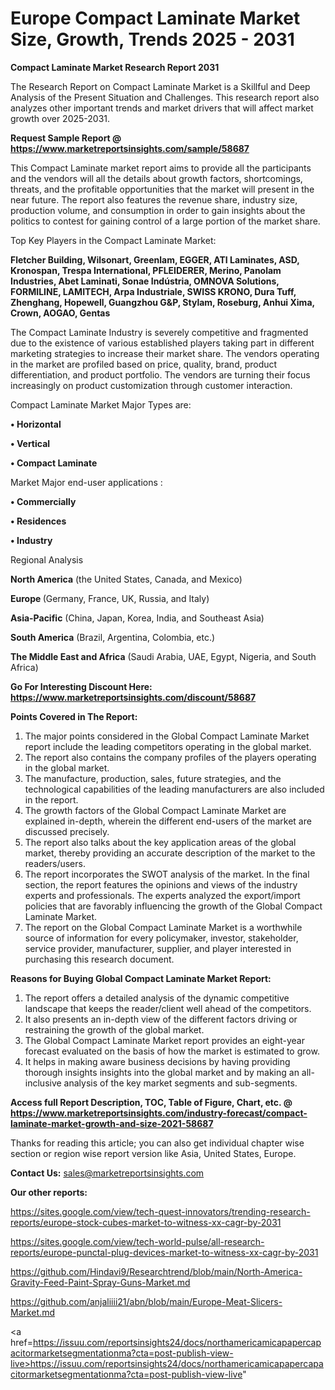 # Europe Compact Laminate Market Size, Growth, Trends 2025 - 2031

<strong>Compact Laminate Market Research Report 2031</strong>

The Research Report on Compact Laminate Market is a Skillful and Deep Analysis of the Present Situation and Challenges. This research report also analyzes other important trends and market drivers that will affect market growth over 2025-2031.

<strong>Request Sample Report @ <a href=https://www.marketreportsinsights.com/sample/58687>https://www.marketreportsinsights.com/sample/58687</a></strong>

This Compact Laminate market report aims to provide all the participants and the vendors will all the details about growth factors, shortcomings, threats, and the profitable opportunities that the market will present in the near future. The report also features the revenue share, industry size, production volume, and consumption in order to gain insights about the politics to contest for gaining control of a large portion of the market share.

Top Key Players in the Compact Laminate Market:

<strong>Fletcher Building, Wilsonart, Greenlam, EGGER, ATI Laminates, ASD, Kronospan, Trespa International, PFLEIDERER, Merino, Panolam Industries, Abet Laminati, Sonae Indústria, OMNOVA Solutions, FORMILINE, LAMITECH, Arpa Industriale, SWISS KRONO, Dura Tuff, Zhenghang, Hopewell, Guangzhou G&P, Stylam, Roseburg, Anhui Xima, Crown, AOGAO, Gentas</strong>

The Compact Laminate Industry is severely competitive and fragmented due to the existence of various established players taking part in different marketing strategies to increase their market share. The vendors operating in the market are profiled based on price, quality, brand, product differentiation, and product portfolio. The vendors are turning their focus increasingly on product customization through customer interaction.

Compact Laminate Market Major Types are:

<strong>• Horizontal

• Vertical

• Compact Laminate</strong>

Market Major end-user applications :

<strong>• Commercially

• Residences

• Industry</strong>

Regional Analysis

</u><strong><b>North America</b></strong> (the United States, Canada, and Mexico)

<strong><b>Europe </b></strong>(Germany, France, UK, Russia, and Italy)

<strong><b>Asia-Pacific</b></strong> (China, Japan, Korea, India, and Southeast Asia)

<strong><b>South America</b></strong> (Brazil, Argentina, Colombia, etc.)

<strong><b>The Middle East and Africa</b></strong> (Saudi Arabia, UAE, Egypt, Nigeria, and South Africa)

<strong>Go For Interesting Discount Here: <a href=https://www.marketreportsinsights.com/discount/58687>https://www.marketreportsinsights.com/discount/58687</a></strong>

<strong>Points Covered in The Report:</strong>
<ol>
  <li>The major points considered in the Global Compact Laminate Market report include the leading competitors operating in the global market.</li>
  <li>The report also contains the company profiles of the players operating in the global market.</li>
  <li>The manufacture, production, sales, future strategies, and the technological capabilities of the leading manufacturers are also included in the report.</li>
  <li>The growth factors of the Global Compact Laminate Market are explained in-depth, wherein the different end-users of the market are discussed precisely.</li>
  <li>The report also talks about the key application areas of the global market, thereby providing an accurate description of the market to the readers/users.</li>
  <li>The report incorporates the SWOT analysis of the market. In the final section, the report features the opinions and views of the industry experts and professionals. The experts analyzed the export/import policies that are favorably influencing the growth of the Global Compact Laminate Market.</li>
  <li>The report on the Global Compact Laminate Market is a worthwhile source of information for every policymaker, investor, stakeholder, service provider, manufacturer, supplier, and player interested in purchasing this research document.</li>
</ol>
<strong>Reasons for Buying Global Compact Laminate Market Report:</strong>

<ol>
  <li>The report offers a detailed analysis of the dynamic competitive landscape that keeps the reader/client well ahead of the competitors.</li>
  <li>It also presents an in-depth view of the different factors driving or restraining the growth of the global market.</li>
  <li>The Global Compact Laminate Market report provides an eight-year forecast evaluated on the basis of how the market is estimated to grow.</li>
  <li>It helps in making aware business decisions by having providing thorough insights insights into the global market and by making an all-inclusive analysis of the key market segments and sub-segments.</li>
</ol>
<strong>Access full Report Description, TOC, Table of Figure, Chart, etc. @ <a href=https://www.marketreportsinsights.com/industry-forecast/compact-laminate-market-growth-and-size-2021-58687>https://www.marketreportsinsights.com/industry-forecast/compact-laminate-market-growth-and-size-2021-58687</a></strong>


Thanks for reading this article; you can also get individual chapter wise section or region wise report version like Asia, United States, Europe.

<strong>Contact Us:</strong>
sales@marketreportsinsights.com

<strong>Our other reports:</strong>

<a href=https://sites.google.com/view/tech-quest-innovators/trending-research-reports/europe-stock-cubes-market-to-witness-xx-cagr-by-2031>https://sites.google.com/view/tech-quest-innovators/trending-research-reports/europe-stock-cubes-market-to-witness-xx-cagr-by-2031</a>

<a href=https://sites.google.com/view/tech-world-pulse/all-research-reports/europe-punctal-plug-devices-market-to-witness-xx-cagr-by-2031>https://sites.google.com/view/tech-world-pulse/all-research-reports/europe-punctal-plug-devices-market-to-witness-xx-cagr-by-2031</a>

<a href=https://github.com/Hindavi9/Researchtrend/blob/main/North-America-Gravity-Feed-Paint-Spray-Guns-Market.md>https://github.com/Hindavi9/Researchtrend/blob/main/North-America-Gravity-Feed-Paint-Spray-Guns-Market.md</a>

<a href=https://github.com/anjaliiii21/abn/blob/main/Europe-Meat-Slicers-Market.md>https://github.com/anjaliiii21/abn/blob/main/Europe-Meat-Slicers-Market.md</a>

<a href=https://issuu.com/reportsinsights24/docs/northamericamicapapercapacitormarketsegmentationma?cta=post-publish-view-live>https://issuu.com/reportsinsights24/docs/northamericamicapapercapacitormarketsegmentationma?cta=post-publish-view-live</a>"
